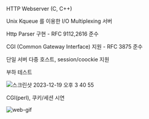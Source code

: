HTTP Webserver (C, C++)

Unix Kqueue 를 이용한 I/O Multiplexing 서버

Http Parser 구현 - RFC 9112,2616 준수

CGI (Common Gateway Interface) 지원 - RFC 3875 준수

단일 서버 다중 호스트, session/coockie 지원

부하 테스트 

![스크린샷 2023-12-19 오후 3 40 55](https://github.com/insubkim/Http-Server/assets/37211885/145a196e-8b0f-4253-ab8a-5776530f50ca)

CGI(perl), 쿠키/세션 시연

![web-gif](https://github.com/insubkim/Http-Server/assets/37211885/b59be90c-9d15-40dc-a63e-680219974f40)
